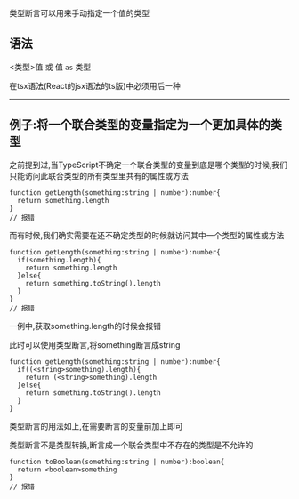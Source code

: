 类型断言可以用来手动指定一个值的类型

## **语法**

<类型>值 或 值 `as` 类型

在tsx语法(React的jsx语法的ts版)中必须用后一种

---

## **例子:将一个联合类型的变量指定为一个更加具体的类型**

之前提到过,当TypeScript不确定一个联合类型的变量到底是哪个类型的时候,我们只能访问此联合类型的所有类型里共有的属性或方法

```
function getLength(something:string | number):number{
  return something.length
}
// 报错
```

而有时候,我们确实需要在还不确定类型的时候就访问其中一个类型的属性或方法

```
function getLength(something:string | number):number{
  if(something.length){
    return something.length
  }else{
    return something.toString().length
  }
}
// 报错
```

一例中,获取something.length的时候会报错

此时可以使用类型断言,将something断言成string

```
function getLength(something:string | number):number{
  if((<string>something).length){
    return (<string>something).length
  }else{
    return something.toString().length
  }
}
```

类型断言的用法如上,在需要断言的变量前加上<Type>即可

类型断言不是类型转换,断言成一个联合类型中不存在的类型是不允许的

```
function toBoolean(something:string | number):boolean{
  return <boolean>something
}
// 报错
```